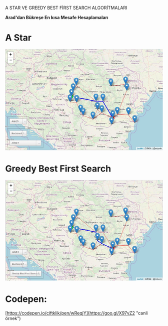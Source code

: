 A STAR VE GREEDY BEST FİRST SEARCH ALGORİTMALARI


**Arad'dan Bükreşe En kısa Mesafe Hesaplamaları**

# A Star
![alt text](https://github.com/mzuvin/yapayzeka/raw/master/A%20Star%20%26%20Greedy%20Best%20First%20Search%20Romanya/astar.JPG)

# Greedy Best First Search
![alt text](https://github.com/mzuvin/yapayzeka/raw/master/A%20Star%20%26%20Greedy%20Best%20First%20Search%20Romanya/greddy.JPG)



# Codepen:
[https://codepen.io/ciftklik/pen/wReqjY](https://goo.gl/X97vZ2 "canli örnek")
